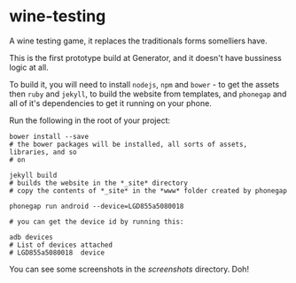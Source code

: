 wine-testing
============

A wine testing game, it replaces the traditionals forms somelliers have.

This is the first prototype build at Generator, and it doesn't have bussiness
logic at all.

To build it, you will need to install `nodejs`, `npm` and `bower` - to get the
assets
then `ruby` and `jekyll`, to build the website from templates,
and `phonegap` and all of it's dependencies to get it running on your phone.

Run the following in the root of your project:
```
bower install --save
# the bower packages will be installed, all sorts of assets, libraries, and so
# on

jekyll build
# builds the website in the *_site* directory
# copy the contents of *_site* in the *www* folder created by phonegap

phonegap run android --device=LGD855a5080018

# you can get the device id by running this:

adb devices
# List of devices attached
# LGD855a5080018  device
```

You can see some screenshots in the *screenshots* directory. Doh!

